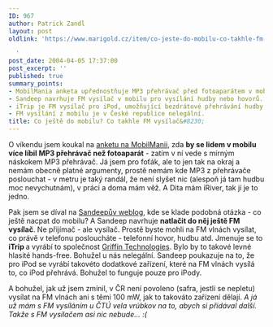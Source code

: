 ```yaml
---
ID: 967
author: Patrick Zandl
layout: post
oldlink: 'https://www.marigold.cz/item/co-jeste-do-mobilu-co-takhle-fm-vysilac

  '
post_date: 2004-04-05 17:37:00
post_excerpt: ''
published: true
summary_points:
- MobilMania anketa upřednostňuje MP3 přehrávač před fotoaparátem v mobilních telefonech.
- Sandeep navrhuje FM vysílač v mobilu pro vysílání hudby nebo hovorů.
- iTrip je FM vysílač pro iPod, umožňující bezdrátové přehrávání hudby.
- FM vysílání z mobilu je v České republice nelegální.
title: Co ještě do mobilu? Co takhle FM vysílač&#8230;
---
```


<p>
O víkendu jsem koukal na <A href="http://www.mobilmania.cz/Bleskovky/AR.asp?ARI=106946" target=_blank>anketu na MobilManii</A>, zda <STRONG>by se lidem v mobilu více líbil MP3 přehrávač než fotoaparát</STRONG> - zatím v ní vede s mírným náskokem MP3 přehrávač. Já jsem pro foťák, ale to jen tak na okraj a nemám obecně platné argumenty, prostě nemám kde MP3 z přehrávače poslouchat - v metru je taký randál, že není slyšet nic (alespoň já tam hudbu moc nevychutnám), v práci a doma mám věž. A Dita mám iRiver, tak jí je to jedno. </p>

<p>
Pak jsem se díval na <A href="http://sandeep.weblogs.us/archives/018699.html" target=_blank>Sandeepův weblog</A>, kde se klade podobná otázka - co ještě nacpat do mobilu? A Sandeep navrhuje <STRONG>natlačit do něj ještě FM vysílač</STRONG>. Ne přijímač - ale vysílač. Prostě byste mohli na FM vlnách vysílat, co právě v telefonu posloucháte - telefonní hovor, hudbu atd. Jmenuje se&#160;to <STRONG>iTrip </STRONG>a vyrábí to společnost <A href="http://www.griffintechnology.com/products/itrip/" target=_blank>Griffin Technologies</A>.&#160;Bylo by to takové levné hlasité hands-free. Bohužel u nás nelegální. Sandeep poukazuje na to, že pro iPod se vyrábí takovéto dodatkové zařízení, které na FM vlnách vysílá to, co iPod přehrává. Bohužel to funguje pouze pro iPody. </p>

<p>
A bohužel, jak už jsem zmínil, v ČR není povoleno (safra, jestli se nepletu) vysílat na FM vlnách ani s těmi 100 mW, jak to takováto zařízení dělají. <EM>A já už mám s FM vysíláním u ČTÚ vela vrúbkov na to, abych si přidával další. Takže s FM vysílačem asi nic nebude... :(</EM></p>